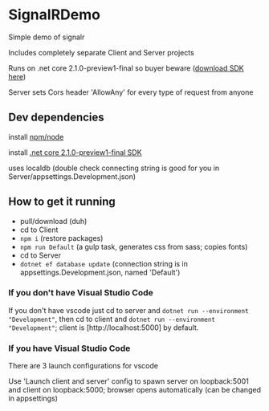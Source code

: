 # SignalRDemo

Simple demo of signalr

Includes completely separate Client and Server projects

Runs on .net core 2.1.0-preview1-final so buyer beware ([download SDK here](https://www.microsoft.com/net/download/dotnet-core/sdk-2.1.300-preview1))

Server sets Cors header 'AllowAny' for every type of request from anyone

## Dev dependencies
install [npm/node](https://nodejs.org/en/)

install [.net core 2.1.0-preview1-final SDK](https://www.microsoft.com/net/download/dotnet-core/sdk-2.1.300-preview1)

uses localdb (double check connecting string is good for you in Server/appsettings.Development.json)

## How to get it running
* pull/download (duh)
* cd to Client
* `npm i` (restore packages)
* `npm run Default` (a gulp task, generates css from sass; copies fonts)
* cd to Server
* `dotnet ef database update` (connection string is in appsettings.Development.json, named 'Default')

### If you don't have Visual Studio Code
If you don't have vscode just cd to server and `dotnet run --environment "Development"`, then cd to client and `dotnet run --environment "Development"`; client is [http://localhost:5000] by default.

### If you have Visual Studio Code
There are 3 launch configurations for vscode

Use 'Launch client and server' config to spawn server on loopback:5001 and client on loopback:5000; browser opens automatically (can be changed in appsettings)